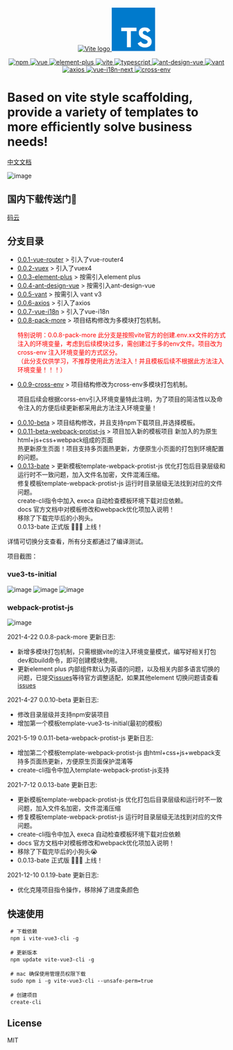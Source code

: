 <p align="center">
      <a href="https://vitejs.dev" target="_blank" rel="noopener noreferrer">
               <img width="100" src="https://vitejs.dev/logo.svg" alt="Vite logo">
      </a>
       <a href="https://www.tslang.cn/" target="_blank" rel="noopener noreferrer">
                 <img width="100" src="https://raw.githubusercontent.com/github/explore/80688e429a7d4ef2fca1e82350fe8e3517d3494d/topics/typescript/typescript.png" alt="Ts logo">
               </a>
</p>

<p align="center">
    <a href="https://www.npmjs.com/package/vite-vue3-cli">
        <img src="https://img.shields.io/badge/npm-0.0.10-brightgreen.svg" alt="npm">
    </a>
    <a href="https://github.com/vuejs/vue-next">
        <img src="https://img.shields.io/badge/vue3-3.0.5-brightgreen.svg" alt="vue">
    </a>
    <a href="https://github.com/element-plus/element-plus">
        <img src="https://img.shields.io/badge/elementPlus-1.0.2beta.40-brightgreen.svg" alt="element-plus">
    </a>
    <a href="https://github.com/vitejs/vite">
        <img src="https://img.shields.io/badge/vite-2.2.1-brightgreen.svg" alt="vite">
    </a>
    <a href="https://github.com/microsoft/TypeScript">
        <img src="https://img.shields.io/badge/typescript-4.1.3-brightgreen.svg" alt="typescript">
    </a>
    <a href="https://github.com/vueComponent/ant-design-vue">
        <img src="https://img.shields.io/badge/antDesignVue-2.1.2-brightgreen.svg" alt="ant-design-vue">
    </a>
    <a href="https://github.com/youzan/vant">
        <img src="https://img.shields.io/badge/vant-3.0.13-brightgreen.svg" alt="vant">
    </a>
    <br/>
    <a href="https://github.com/axios/axios">
        <img src="https://img.shields.io/badge/axios-0.21.1-brightgreen.svg" alt="axios">
    </a>
    <a href="https://github.com/intlify/vue-i18n-next">
        <img src="https://img.shields.io/badge/vueI18n-9.1.6-brightgreen.svg" alt="vue-i18n-next">
    </a>
    <a href="https://github.com/kentcdodds/cross-env">
        <img src="https://img.shields.io/badge/crossEnv-7.0.3-brightgreen.svg" alt="cross-env">
    </a>
    
</p>

# Based on vite style scaffolding, provide a variety of templates to more efficiently solve business needs!  

<a href="https://wushijiang.cn/vue3-vite-cli/">中文文档</a>  
 
![image](https://user-images.githubusercontent.com/38801556/125270634-6eb79500-e33c-11eb-89d1-597f8c21f53c.png)  


## 国内下载传送门🎉

<a href="https://gitee.com/wushijiang13/vue3-vite-cli">码云</a>  


## 分支目录
    
<ul>
    <li>
    <a href="https://github.com/wushijiang13/vue3-vite-cli/tree/0.0.1-vue-router">0.0.1-vue-router</a> >  引入了vue-router4
    </li>
    <li>
    <a href="https://github.com/wushijiang13/vue3-vite-cli/tree/0.0.2-vuex">0.0.2-vuex</a> > 引入了vuex4
    </li>
    <li>
    <a href="https://github.com/wushijiang13/vue3-vite-cli/tree/0.0.3-element-plus">0.0.3-element-plus</a> > 按需引入element plus
    </li>
    <li>
    <a href="https://github.com/wushijiang13/vue3-vite-cli/tree/0.0.4-ant-design-vue">0.0.4-ant-design-vue</a> > 按需引入ant-design-vue
    </li>
    <li>
    <a href="https://github.com/wushijiang13/vue3-vite-cli/tree/0.0.5-vant">0.0.5-vant</a> > 按需引入 vant v3
    </li>
     <li>
     <a href="https://github.com/wushijiang13/vue3-vite-cli/tree/0.0.6-axios">0.0.6-axios</a> > 引入了axios
     </li>
     <li>
     <a href="https://github.com/wushijiang13/vue3-vite-cli/tree/0.0.7-vue-i18n">0.0.7-vue-i18n</a> > 引入了vue-i18n
     </li>
      <li>
      <a href="https://github.com/wushijiang13/vue3-vite-cli/tree/0.0.8-pack-more">0.0.8-pack-more</a> > 项目结构修改为多模块打包机制。
       <p style="color: red;">特别说明：0.0.8-pack-more 此分支是按照vite官方的创建.env.xx文件的方式注入的环境变量，考虑到后续模块过多，需创建过于多的env文件。项目改为 cross-env 注入环境变量的方式区分。  
       <br/>（此分支仅供学习，不推荐使用此方法注入！并且模板后续不根据此方法注入环境变量！！！）</p>  
      </li>
       <li>
       <a href="https://github.com/wushijiang13/vue3-vite-cli/tree/0.0.9-cross-env">0.0.9-cross-env</a> > 项目结构修改为cross-env多模块打包机制。
       <p>项目后续会根据corss-env引入环境变量特此注明，为了项目的简洁性以及命令注入的方便后续更新都采用此方法注入环境变量！</p>
     </li>
     <li>
     <a href="https://github.com/wushijiang13/vue3-vite-cli/tree/0.0.10-beta">0.0.10-beta</a> > 项目结构修改，并且支持npm下载项目,并选择模板。
     </li>
     <li>
     <a href="https://github.com/wushijiang13/vue3-vite-cli/tree/0.0.11-beta-webpack-protist-js">0.0.11-beta-webpack-protist-js</a> > 项目加入新的模板项目 新加入的为原生html+js+css+webpack组成的页面
     <br/>热更新原生页面！项目支持多页面热更新，方便原生小页面的打包到环境配置的问题。
     </li>
      <li>
      <a href="https://github.com/wushijiang13/vue3-vite-cli/tree/0.0.13-bate">0.0.13-bate</a> > 
       更新模板template-webpack-protist-js 优化打包后目录层级和运行时不一致问题，加入文件名加密，文件混淆压缩。 <br/>
       修复模板template-webpack-protist-js 运行时目录层级无法找到对应的文件问题。 <br/>
       create-cli指令中加入 execa 自动检查模板环境下载对应依赖。 <br/>
       docs 官方文档中对模板修改和webpack优化项加入说明！ <br/>
       移除了下载完毕后的小狗头。<br/>
       0.0.13-bate 正式版 🎉🎉🎉 上线！<br/>
      </li>
     
</ul> 

详情可切换分支查看，所有分支都通过了编译测试。

项目截图：  

### vue3-ts-initial

![image](https://user-images.githubusercontent.com/38801556/115701761-b01e5100-a39a-11eb-856c-f4f1b02d8c2c.png)
![image](https://user-images.githubusercontent.com/38801556/115701661-98df6380-a39a-11eb-8b23-891e38510b68.png)
![image](https://user-images.githubusercontent.com/38801556/115701833-c9bf9880-a39a-11eb-8dba-ee479cab71aa.png)

### webpack-protist-js

![image](https://user-images.githubusercontent.com/38801556/164145946-a802d51b-c537-41a8-8ae6-7b560a19dd9e.png)



2021-4-22 0.0.8-pack-more 更新日志:  
<ul>
    <li>新增多模块打包机制，只需根据vite的注入环境变量模式，编写好相关打包dev和build命令，即可创建模块使用。</li>
    <li>更新element plus 内部组件默认为英语的问题，以及相关内部多语言切换的问题，已提交<a href="https://github.com/element-plus/element-plus/issues/1883">issues</a>等待官方调整适配，如果其他element 切换问题请查看<a href="https://github.com/element-plus/element-plus/issues/1883">issues</a></li>
</ul>
2021-4-27 0.0.10-beta 更新日志:
<ul>
    <li>修改目录层级并支持npm安装项目</li>
    <li>增加第一个模板template-vue3-ts-initial(最初的模板)</li>
</ul>
2021-5-19 0.0.11-beta-webpack-protist-js 更新日志:
<ul>
    <li>增加第二个模板template-webpack-protist-js 由html+css+js+webpack支持多页面热更新，方便原生页面保护混淆等</li>
    <li>create-cli指令中加入template-webpack-protist-js支持</li>
</ul>
2021-7-12 0.0.13-bate 更新日志:
<ul>
    <li>更新模板template-webpack-protist-js 优化打包后目录层级和运行时不一致问题，加入文件名加密，文件混淆压缩</li>
    <li>修复模板template-webpack-protist-js 运行时目录层级无法找到对应的文件问题。</li>
    <li>create-cli指令中加入 execa 自动检查模板环境下载对应依赖</li>
    <li>docs 官方文档中对模板修改和webpack优化项加入说明！</li>
    <li>移除了下载完毕后的小狗头😭</li>
    <li>0.0.13-bate 正式版 🎉🎉🎉 上线！</li>
</ul>
2021-12-10 0.1.19-bate 更新日志:
<ul>
    <li>优化克隆项目指令操作，移除掉了进度条颜色</li>
</ul>


## 快速使用

```
 # 下载依赖
 npm i vite-vue3-cli -g

 # 更新版本
 npm update vite-vue3-cli -g

 # mac 确保使用管理员权限下载
 sudo npm i -g vite-vue3-cli --unsafe-perm=true 
 
 # 创建项目
 create-cli 
```

## License

MIT

